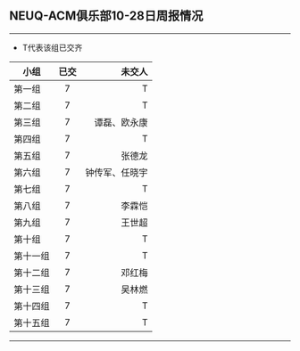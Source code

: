 ## NEUQ-ACM俱乐部10-28日周报情况
---
- T代表该组已交齐

| 小组 | 已交 | 未交人 | 
| - | :-: | -: |
| 第一组   | 7  |  T  |
| 第二组   | 7  |  T |
| 第三组   | 7  |  谭磊、欧永康  |
| 第四组   | 7  |  T   |
| 第五组   | 7  | 张德龙 |
| 第六组   | 7  | 钟传军、任晓宇   |
| 第七组   | 7  | T  |
| 第八组   | 7  | 李霖恺   |
| 第九组   | 7  | 王世超  |
| 第十组   | 7  | T  |
| 第十一组 | 7  | T   |
| 第十二组 | 7  | 邓红梅 |
| 第十三组 | 7  | 吴林燃   |
| 第十四组 | 7  | T   |
| 第十五组 | 7  | T   |
---
